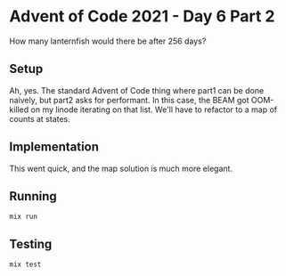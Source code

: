 # Advent of Code 2021 - Day 6 Part 2

How many lanternfish would there be after 256 days?

## Setup

Ah, yes. The standard Advent of Code thing where part1 can be done naively,
but part2 asks for performant. In this case, the BEAM got OOM-killed on my
linode iterating on that list. We'll have to refactor to a map of counts at
states.

## Implementation

This went quick, and the map solution is much more elegant.

## Running

`mix run`

## Testing

`mix test`
